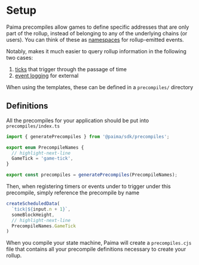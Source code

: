 # Setup

Paima precompiles allow games to define specific addresses that are only part of
the rollup, instead of belonging to any of the underlying chains (or users). You can think of these as [namespaces](https://en.wikipedia.org/wiki/Namespace) for rollup-emitted events.

Notably, makes it much easier to query rollup information in the following two cases:
1. [ticks](../50-timers-ticks.mdd) that trigger through the passage of time
2. [event logging](../100-events/1-introduction.md) for external 

When using the templates, these can be defined in a `precompiles/` directory

## Definitions

All the precompiles for your application should be put into `precompiles/index.ts`

```ts
import { generatePrecompiles } from '@paima/sdk/precompiles';

export enum PrecompileNames {
  // highlight-next-line
  GameTick = 'game-tick',
}

export const precompiles = generatePrecompiles(PrecompileNames);
```

Then, when registering timers or events under to trigger under this precompile, simply reference the precompile by name

```ts
createScheduledData(
  `tick|${input.n + 1}`,
  someBlockHeight,
  // highlight-next-line
  PrecompileNames.GameTick
)
```

When you compile your state machine, Paima will create a `precompiles.cjs` file that contains all your precompile definitions necessary to create your rollup.
